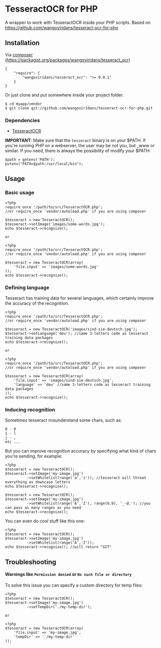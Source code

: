 # TesseractOCR for PHP

  A wrapper to work with TesseractOCR inside your PHP scripts.
  Based on https://github.com/wangoviridans/tesseract-ocr-for-php

## Installation

  Via [composer](http://getcomposer.org/)
  (https://packagist.org/packages/wangoviridans/tesseract_ocr)

    {
        "require": {
            "wangoviridans/tesseract_ocr": ">= 0.0.1"
        }
    }

  Or just clone and put somewhere inside your project folder.

    $ cd myapp/vendor
    $ git clone git://github.com/wangoviridans/tesseract-ocr-for-php.git

### Dependencies

-  [TesseractOCR](http://code.google.com/p/tesseract-ocr/)

**IMPORTANT**: Make sure that the `tesseract` binary is on your $PATH.
  If you're running PHP on a webserver, the user may be not you, but \_www or
  similar.
  If you need, there is always the possibility of modify your $PATH:

    $path = getenv('PATH');
    putenv("PATH=$path:/usr/local/bin");

## Usage

### Basic usage

    <?php
    require_once '/path/to/src/TesseractOCR.php';
    //or require_once 'vendor/autoload.php' if you are using composer

    $tesseract = new TesseractOCR();
    $tesseract->setImage('images/some-words.jpg');
    echo $tesseract->recognize();

    or

    <?php
    require_once '/path/to/src/TesseractOCR.php';
    //or require_once 'vendor/autoload.php' if you are using composer

    $tesseract = new TesseractOCR(array(
        'file.input' => 'images/some-words.jpg'
    ));
    echo $tesseract->recognize();

### Defining language

Tesseract has training data for several languages, which certainly improve
the accuracy of the recognition.

    <?php
    require_once '/path/to/src/TesseractOCR.php';
    //or require_once 'vendor/autoload.php' if you are using composer

    $tesseract = new TesseractOCR('images/sind-sie-deutsch.jpg');
    $tesseract->setLanguage('deu'); //same 3-letters code as tesseract training data packages
    echo $tesseract->recognize();

    or

    <?php
    require_once '/path/to/src/TesseractOCR.php';
    //or require_once 'vendor/autoload.php' if you are using composer

    $tesseract = new TesseractOCR(array(
        'file.input' => 'images/sind-sie-deutsch.jpg',
        'language' => 'deu' //same 3-letters code as tesseract training data packages
    ));
    echo $tesseract->recognize();

### Inducing recognition

  Sometimes tesseract misunderstand some chars, such as:

    0 - O
    1 - l
    j - ,
    etc ...

  But you can improve recognition accuracy by specifying what kind of chars
  you're sending, for example:

    <?php
    $tesseract = new TesseractOCR();
    $tesseract->setImage('my-image.jpg')
              ->setWhitelist(range('a','z')); //tesseract will threat everything as downcase letters
    echo $tesseract->recognize();

    $tesseract = new TesseractOCR();
    $tesseract->setImage('my-image.jpg')
              ->setWhitelist(range('A','Z'), range(0,9), '_-@.'); //you can pass as many ranges as you need
    echo $tesseract->recognize();

  You can even do *cool* stuff like this one:

    <?php
    $tesseract = new TesseractOCR();
    $tesseract->setImage('my-image.jpg')
              ->setWhitelist(range('A','Z'));
    echo $tesseract->recognize(); //will return "GIT"

## Troubleshooting

#### Warnings like `Permission denied` or `No such file or directory`

  To solve this issue you can specify a custom directory for temp files:

    <?php
    $tesseract = new TesseractOCR();
    $tesseract->setImage('my-image.jpg')
              ->setTempDir('./my-temp-dir');

    or

    <?php
    $tesseract = new TesseractOCR(array(
        'file.input' => 'my-image.jpg',
        'tempDir' => './my-temp-dir'
    ));

